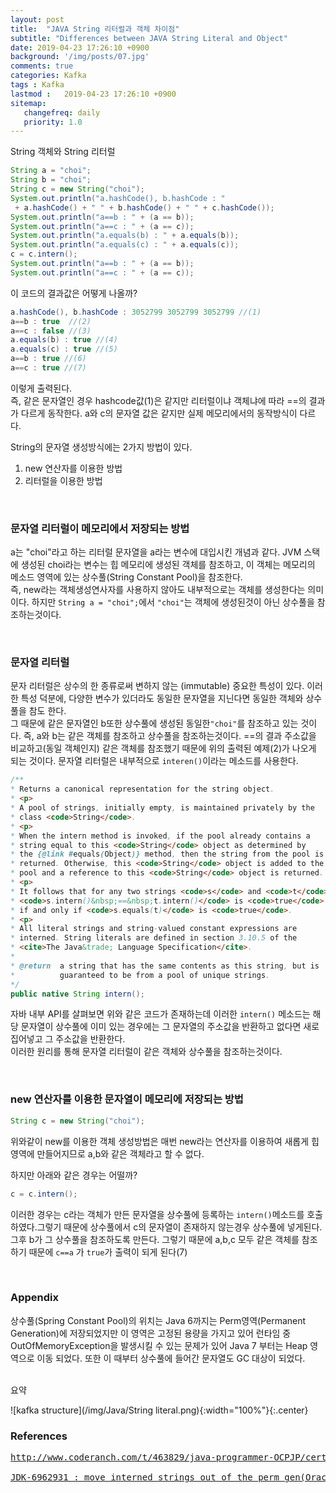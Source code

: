 ```yaml
---
layout: post
title:  "JAVA String 리터럴과 객체 차이점"
subtitle: "Differences between JAVA String Literal and Object"
date: 2019-04-23 17:26:10 +0900
background: '/img/posts/07.jpg'
comments: true
categories: Kafka
tags : Kafka
lastmod :   2019-04-23 17:26:10 +0900
sitemap:
   changefreq: daily
   priority: 1.0
---
```


<div class="contentTitle">
String 객체와 String 리터럴
</div>

```java
String a = "choi";
String b = "choi";
String c = new String("choi");
System.out.println("a.hashCode(), b.hashCode : "
 + a.hashCode() + " " + b.hashCode() + " " + c.hashCode());
System.out.println("a==b : " + (a == b));
System.out.println("a==c : " + (a == c));
System.out.println("a.equals(b) : " + a.equals(b));
System.out.println("a.equals(c) : " + a.equals(c));
c = c.intern();
System.out.println("a==b : " + (a == b));
System.out.println("a==c : " + (a == c));
```

이 코드의 결과값은 어떻게 나올까?

```java
a.hashCode(), b.hashCode : 3052799 3052799 3052799 //(1)
a==b : true  //(2)
a==c : false //(3)
a.equals(b) : true //(4)
a.equals(c) : true //(5)
a==b : true //(6)
a==c : true //(7)
```

이렇게 출력된다.  
즉, 같은 문자열인 경우 hashcode값(1)은 같지만 리터럴이냐 객체냐에 따라 ==의 결과가 다르게 동작한다.
a와 c의 문자열 값은 같지만 실제 메모리에서의 동작방식이 다르다.
  
String의 문자열 생성방식에는 2가지 방법이 있다.

1. new 연산자를 이용한 방법
2. 리터럴을 이용한 방법

<br>

### 문자열 리터럴이 메모리에서 저장되는 방법

a는 "choi"라고 하는 리터럴 문자열을 a라는 변수에 대입시킨 개념과 같다.
JVM 스택에 생성된 choi라는 변수는 힙 메모리에 생성된 객체를 참조하고, 이 객체는 메모리의 메소드 영역에 있는 상수풀(String Constant Pool)을 참조한다.  
즉, new라는 객체생성연사자를 사용하지 않아도 내부적으로는 객체를 생성한다는 의미이다.
하지만 `String a = "choi";`에서 `"choi"`는 객체에 생성된것이 아닌 상수풀을 참조하는것이다.

<br>

### 문자열 리터럴

문자 리터럴은 상수의 한 종류로써 변하지 않는 (immutable) 중요한 특성이 있다. 이러한 특성 덕분에, 다양한 변수가 있더라도 동일한 문자열을 지닌다면 동일한 객체와 상수풀을 참도 한다.  
그 때문에 같은 문자열인 b또한 상수풀에 생성된 동일한`"choi"`를 참조하고 있는 것이다.
즉, a와 b는 같은 객체를 참조하고 상수풀을 참조하는것이다. ==의 결과 주소값을 비교하고(동일 객체인지) 같은 객체를 참조했기 때문에 위의 출력된 예제(2)가 나오게 되는 것이다.
문자열 리터럴은 내부적으로 `interen()`이라는 메소드를 사용한다.

```java
/**
* Returns a canonical representation for the string object.
* <p>
* A pool of strings, initially empty, is maintained privately by the
* class <code>String</code>.
* <p>
* When the intern method is invoked, if the pool already contains a
* string equal to this <code>String</code> object as determined by
* the {@link #equals(Object)} method, then the string from the pool is
* returned. Otherwise, this <code>String</code> object is added to the
* pool and a reference to this <code>String</code> object is returned.
* <p>
* It follows that for any two strings <code>s</code> and <code>t</code>,
* <code>s.intern()&nbsp;==&nbsp;t.intern()</code> is <code>true</code>
* if and only if <code>s.equals(t)</code> is <code>true</code>.
* <p>
* All literal strings and string-valued constant expressions are
* interned. String literals are defined in section 3.10.5 of the
* <cite>The Java&trade; Language Specification</cite>.
*
* @return  a string that has the same contents as this string, but is
*          guaranteed to be from a pool of unique strings.
*/
public native String intern();
```

자바 내부 API를 살펴보면 위와 같은 코드가 존재하는데 이러한 `intern()` 메소드는 해당 문자열이 상수풀에 이미 있는 경우에는 그 문자열의 주소값을 반환하고 없다면 새로 집어넣고 그 주소값을 반환한다.  
이러한 원리를 통해 문자열 리터럴이 같은 객체와 상수풀을 참조하는것이다.

<br>

### new 연산자를 이용한 문자열이 메모리에 저장되는 방법

```java
String c = new String("choi");
```

위와같이 new를 이용한 객체 생성방법은 매번 new라는 연산자를 이용하여 새롭게 힙영역에 만들어지므로 a,b와 같은 객체라고 할 수 없다.

하지만 아래와 같은 경우는 어떨까?

```java
c = c.intern();
```

이러한 경우는 c라는 객체가 만든 문자열을 상수풀에 등록하는 `intern()`메소드를 호출하였다.그렇기 때문에 상수풀에서 c의 문자열이 존재하지 않는경우 상수풀에 넣게된다. 그후 b가 그 상수풀을 참조하도록 만든다. 그렇기 때문에 a,b,c 모두 같은 객체를 참조하기 때문에 `c==a` 가 `true`가 출력이 되게 된다(7)

<br>

### Appendix
상수풀(Spring Constant Pool)의 위치는 Java 6까지는 Perm영역(Permanent Generation)에 저장되었지만 이 영역은 고정된 용량을 가지고 있어 런타임 중 OutOfMemoryException을 발생시킬 수 있는 문제가 있어 Java 7 부터는 Heap 영역으로 이동 되었다. 또한 이 때부터 상수풀에 들어간 문자열도 GC 대상이 되었다.

<br>
<div class="contentTitle">
요약
</div>

![kafka structure](/img/Java/String literal.png){:width="100%"}{:.center}

### References

<pre>
<a href="http://www.coderanch.com/t/463829/java-programmer-OCPJP/certification/String-literal-String">http://www.coderanch.com/t/463829/java-programmer-OCPJP/certification/String-literal-String</a>
<a href="https://bugs.java.com/view_bug.do?bug_id=6962931">
JDK-6962931 : move interned strings out of the perm gen(Oracle Java Bug Database)</a>
</pre>